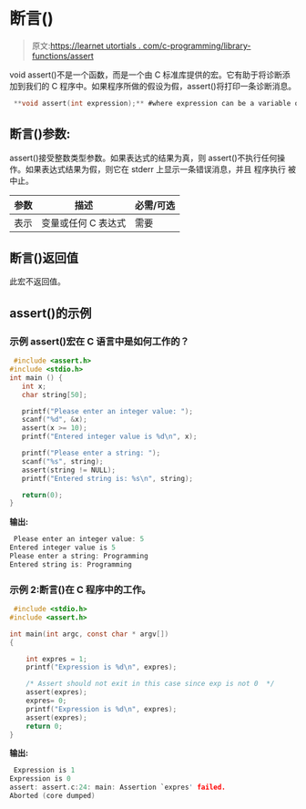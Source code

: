# 断言()

> 原文:[https://learnet utortials . com/c-programming/library-functions/assert](https://learnetutorials.com/c-programming/library-functions/assert)

void assert()不是一个函数，而是一个由 C 标准库提供的宏。它有助于将诊断添加到我们的 C 程序中。如果程序所做的假设为假，assert()将打印一条诊断消息。

```c
 **void assert(int expression);** #where expression can be a variable or any C expression 

```

## 断言()参数:

assert()接受整数类型参数。如果表达式的结果为真，则 assert()不执行任何操作。如果表达式结果为假，则它在 stderr 上显示一条错误消息，并且  程序执行  被中止。

| 参数 | 描述 | 必需/可选 |
| --- | --- | --- |
| 表示 | 变量或任何 C 表达式 | 需要 |

## 断言()返回值

此宏不返回值。

## assert()的示例

### 示例 assert()宏在 C 语言中是如何工作的？

```c
 #include <assert.h>
#include <stdio.h>
int main () {
   int x;
   char string[50];

   printf("Please enter an integer value: ");
   scanf("%d", &x);
   assert(x >= 10);
   printf("Entered integer value is %d\n", x);

   printf("Please enter a string: ");
   scanf("%s", string);
   assert(string != NULL);
   printf("Entered string is: %s\n", string);

   return(0);
} 

```

**输出:**

```c
 Please enter an integer value: 5
Entered integer value is 5
Please enter a string: Programming
Entered string is: Programming 
```

### 示例 2:断言()在 C 程序中的工作。

```c
 #include <stdio.h>
#include <assert.h>

int main(int argc, const char * argv[])
{

    int expres = 1;
    printf("Expression is %d\n", expres);

    /* Assert should not exit in this case since exp is not 0  */
    assert(expres);
    expres= 0;
    printf("Expression is %d\n", expres);
    assert(expres);
    return 0;
} 

```

**输出:**

```c
 Expression is 1
Expression is 0
assert: assert.c:24: main: Assertion `expres' failed.
Aborted (core dumped) 
```